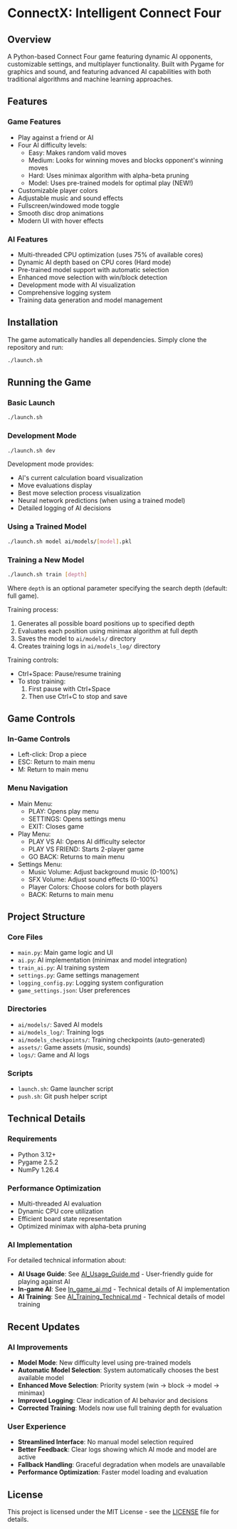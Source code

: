 # ConnectX: Intelligent Connect Four

## Overview

A Python-based Connect Four game featuring dynamic AI opponents, customizable settings, and multiplayer functionality. Built with Pygame for graphics and sound, and featuring advanced AI capabilities with both traditional algorithms and machine learning approaches.

## Features

### Game Features
- Play against a friend or AI
- Four AI difficulty levels:
  - Easy: Makes random valid moves
  - Medium: Looks for winning moves and blocks opponent's winning moves
  - Hard: Uses minimax algorithm with alpha-beta pruning
  - Model: Uses pre-trained models for optimal play (NEW!)
- Customizable player colors
- Adjustable music and sound effects
- Fullscreen/windowed mode toggle
- Smooth disc drop animations
- Modern UI with hover effects

### AI Features
- Multi-threaded CPU optimization (uses 75% of available cores)
- Dynamic AI depth based on CPU cores (Hard mode)
- Pre-trained model support with automatic selection
- Enhanced move selection with win/block detection
- Development mode with AI visualization
- Comprehensive logging system
- Training data generation and model management

## Installation

The game automatically handles all dependencies. Simply clone the repository and run:

```bash
./launch.sh
```

## Running the Game

### Basic Launch
```bash
./launch.sh
```

### Development Mode
```bash
./launch.sh dev
```
Development mode provides:
- AI's current calculation board visualization
- Move evaluations display
- Best move selection process visualization
- Neural network predictions (when using a trained model)
- Detailed logging of AI decisions

### Using a Trained Model
```bash
./launch.sh model ai/models/[model].pkl
```

### Training a New Model
```bash
./launch.sh train [depth]
```
Where `depth` is an optional parameter specifying the search depth (default: full game).

Training process:
1. Generates all possible board positions up to specified depth
2. Evaluates each position using minimax algorithm at full depth
3. Saves the model to `ai/models/` directory
4. Creates training logs in `ai/models_log/` directory

Training controls:
- Ctrl+Space: Pause/resume training
- To stop training:
  1. First pause with Ctrl+Space
  2. Then use Ctrl+C to stop and save

## Game Controls

### In-Game Controls
- Left-click: Drop a piece
- ESC: Return to main menu
- M: Return to main menu

### Menu Navigation
- Main Menu:
  - PLAY: Opens play menu
  - SETTINGS: Opens settings menu
  - EXIT: Closes game
- Play Menu:
  - PLAY VS AI: Opens AI difficulty selector
  - PLAY VS FRIEND: Starts 2-player game
  - GO BACK: Returns to main menu
- Settings Menu:
  - Music Volume: Adjust background music (0-100%)
  - SFX Volume: Adjust sound effects (0-100%)
  - Player Colors: Choose colors for both players
  - BACK: Returns to main menu

## Project Structure

### Core Files
- `main.py`: Main game logic and UI
- `ai.py`: AI implementation (minimax and model integration)
- `train_ai.py`: AI training system
- `settings.py`: Game settings management
- `logging_config.py`: Logging system configuration
- `game_settings.json`: User preferences

### Directories
- `ai/models/`: Saved AI models
- `ai/models_log/`: Training logs
- `ai/models_checkpoints/`: Training checkpoints (auto-generated)
- `assets/`: Game assets (music, sounds)
- `logs/`: Game and AI logs

### Scripts
- `launch.sh`: Game launcher script
- `push.sh`: Git push helper script

## Technical Details

### Requirements
- Python 3.12+
- Pygame 2.5.2
- NumPy 1.26.4

### Performance Optimization
- Multi-threaded AI evaluation
- Dynamic CPU core utilization
- Efficient board state representation
- Optimized minimax with alpha-beta pruning

### AI Implementation
For detailed technical information about:
- **AI Usage Guide**: See [AI_Usage_Guide.md](documentation/AI_Usage_Guide.md) - User-friendly guide for playing against AI
- **In-game AI**: See [In_game_ai.md](documentation/In_game_ai.md) - Technical details of AI implementation
- **AI Training**: See [AI_Training_Technical.md](documentation/AI_Training_Technical.md) - Technical details of model training

## Recent Updates

### AI Improvements
- **Model Mode**: New difficulty level using pre-trained models
- **Automatic Model Selection**: System automatically chooses the best available model
- **Enhanced Move Selection**: Priority system (win → block → model → minimax)
- **Improved Logging**: Clear indication of AI behavior and decisions
- **Corrected Training**: Models now use full training depth for evaluation

### User Experience
- **Streamlined Interface**: No manual model selection required
- **Better Feedback**: Clear logs showing which AI mode and model are active
- **Fallback Handling**: Graceful degradation when models are unavailable
- **Performance Optimization**: Faster model loading and evaluation

## License

This project is licensed under the MIT License - see the [LICENSE](documentation/LICENSE) file for details.
